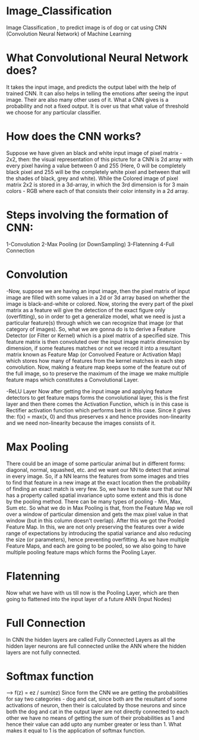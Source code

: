 # Image_Classification
Image Classification , to predict image is of dog or cat using CNN (Convolution Neural Network) of Machine Learning
# What Convolutional Neural Network does?
It takes the input image, and predicts the output label with the help of trained CNN. It can also helps in telling the emotions after seeing the input image. Their are also many other uses of it. What a CNN gives is a probability and not a fixed output. It is over us that what value of threshold we choose for any particular classifier.

# How does the CNN works?
Suppose we have given an black and white input image of pixel matrix - 2x2, then: the visual representation of this picture for a CNN is 2d array with every pixel having a value between 0 and 255 (Here, 0 will be completely black pixel and 255 will be the completely white pixel and between that will the shades of black, grey and white). While the Colored image of pixel matrix 2x2 is stored in a 3d-array, in which the 3rd dimension is for 3 main colors - RGB where each of that consists their color intensity in a 2d array.

# Steps involving the formation of CNN:
 1-Convolution
 2-Max Pooling (or DownSampling)
 3-Flatenning
 4-Full Connection
 
# Convolution 
-Now, suppose we are having an input image, then the pixel matrix of input image are filled with some values in a 2d or 3d array based on whether the image is black-and-white or colored. Now, storing the every part of the pixel matrix as a feature will give the detection of the exact figure only (overfitting), so in order to get a generalize model, what we need is just a particular feature(s) through which we can recognize that image (or that category of images). So, what we are gonna do is to derive a Feature Detector (or Filter or Kernel) which is a pixel matrix of a specified size. This feature matrix is then convoluted over the input image matrix dimension by dimension, if some features matches or not we record it into a resultant matrix known as Feature Map (or Convolved Feature or Activation Map) which stores how many of features from the kernel matches in each step convolution. Now, making a feature map keeps some of the feature out of the full image, so to preserve the maximum of the image we make multiple feature maps which constitutes a Convolutional Layer.

-ReLU Layer Now after getting the input image and applying feature detectors to get feature maps forms the convolutional layer, this is the first layer and then there comes the Activation Function, which is in this case is Rectifier activation function which performs best in this case. Since it gives the: f(x) = max(x, 0) and thus preserves x and hence provides non-linearity and we need non-linearity because the images consists of it.

# Max Pooling
There could be an image of some particular animal but in different forms: diagonal, normal, squashed, etc. and we want our NN to detect that animal in every image. So, if a NN learns the features from some images and tries to find that feature in a new image at the exact location then the probability of finding an exact match is very few. So, we have to make sure that our NN has a property called spatial invariance upto some extent and this is done by the pooling method. There can be many types of pooling - Min, Max, Sum etc. So what we do in Max Pooling is that, from the Feature Map we roll over a window of particular dimension and gets the max pixel value in that window (but in this column doesn't overlap). After this we got the Pooled Feature Map. In this, we are not only preserving the features over a wide range of expectations by introducing the spatial variance and also reducing the size (or parameters), hence preventing overfitting. As we have multiple Feature Maps, and each are going to be pooled, so we also going to have multiple pooling feature maps which forms the Pooling Layer.

# Flatenning
Now what we have with us till now is the Pooling Layer, which are then going to flattened into the input layer of a future ANN (Input Nodes)
 
# Full Connection
In CNN the hidden layers are called Fully Connected Layers as all the hidden layer neurons are full connected unlike the ANN where the hidden layers are not fully connected.

# Softmax function
--> f(z) = ez / sum(ez)
Since form the CNN we are getting the probabilities for say two categories - dog and cat, since both are the resultant of some activations of neuron, then their is calculated by those neurons and since both the dog and cat in the output layer are not directly connected to each other we have no means of getting the sum of their probabilities as 1 and hence their value can add upto any number greater or less than 1. What makes it equal to 1 is the application of softmax function.

